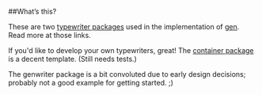 ##What’s this?

These are two [typewriter packages](https://github.com/clipperhouse/gen/typewriter) used in the implementation of [gen](https://github.com/clipperhouse/gen). Read more at those links.

If you'd like to develop your own typewriters, great! The [container package](https://github.com/clipperhouse/gen/typewriters/tree/master/container) is a decent template. (Still needs tests.)

The genwriter package is a bit convoluted due to early design decisions; probably not a good example for getting started. ;)
